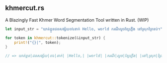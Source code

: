 ## khmercut.rs

A Blazingly Fast Khmer Word Segmentation Tool written in Rust. (WIP)


```rust
let input_str = "ឃាត់ខ្លួនជនសង្ស័យ០៤នាក់ Hello, world ករណីលួចខ្សែភ្លើង នៅស្រុកព្រៃនប់។".to_string();

for token in khmercut::tokenize(&input_str) {
    print!("{}|", token);
}

// => ឃាត់ខ្លួន|ជនសង្ស័យ|០៤|នាក់| |Hello,| |world| |ករណី|លួច|ខ្សែភ្លើង| |នៅ|ស្រុក|ព្រៃនប់|។|
```